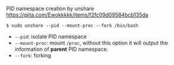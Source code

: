 PID namespace creation by unshare https://qiita.com/Ewokkkkk/items/f2fc09d09584bcb135da

```
$ sudo unshare --pid --mount-proc --fork /bin/bash
```

- `--pid`: isolate PID namespace
- `--mount-proc`: mount `/proc`, without this option it will output the information of **parent** PID namespace.
- `--fork`: forking